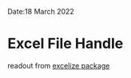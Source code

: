 Date:18 March 2022
# Excel File Handle
readout from [excelize package](https://xuri.me/excelize/en/)
